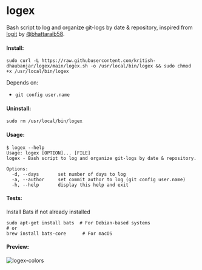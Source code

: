 # logex
Bash script to log and organize git-logs by date & repository, inspired from [logit](https://github.com/bhattaraib58/logit) by [@bhattaraib58](https://github.com/bhattaraib58).

#### Install:
```shell
sudo curl -L https://raw.githubusercontent.com/kritish-dhaubanjar/logex/main/logex.sh -o /usr/local/bin/logex && sudo chmod +x /usr/local/bin/logex
```

Depends on:
- `git config user.name`

#### Uninstall:
```shell
sudo rm /usr/local/bin/logex
```

#### Usage:
```
$ logex --help
Usage: logex [OPTION]... [FILE]
logex - Bash script to log and organize git-logs by date & repository.

Options:
  -d, --days       set number of days to log
  -a, --author     set commit author to log (git config user.name)
  -h, --help       display this help and exit
```

#### Tests:

Install Bats if not already installed

```
sudo apt-get install bats  # For Debian-based systems
# or
brew install bats-core      # For macOS
```

#### Preview:

![logex-colors](https://user-images.githubusercontent.com/25634165/199158501-f86241f2-a988-41e2-a397-7a9df95fc618.png)
